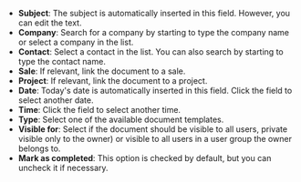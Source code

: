 <!-- markdownlint-disable-file MD041 -->
* **Subject**: The subject is automatically inserted in this field. However, you can edit the text.
* **Company**: Search for a company by starting to type the company name or select a company in the list.
* **Contact**: Select a contact in the list. You can also search by starting to type the contact name.
* **Sale**: If relevant, link the document to a sale.
* **Project**: If relevant, link the document to a project.
* **Date**: Today's date is automatically inserted in this field. Click the field to select another date.
* **Time**: Click the field to select another time.
* **Type**: Select one of the available document templates.
* **Visible for**: Select if the document should be visible to all users, private visible only to the owner) or visible to all users in a user group the owner belongs to.
* **Mark as completed**: This option is checked by default, but you can uncheck it if necessary.

